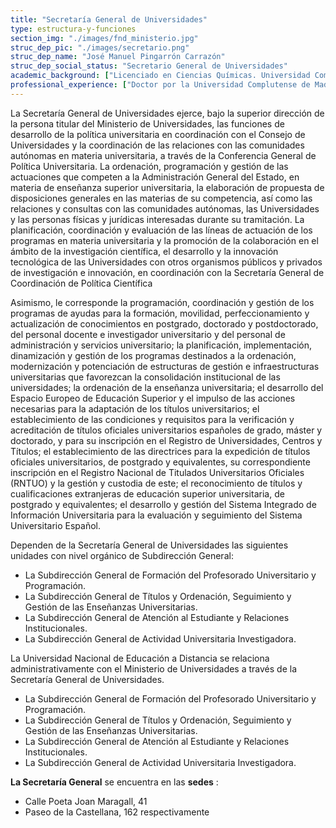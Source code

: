 ```yaml
---
title: "Secretaría General de Universidades"
type: estructura-y-funciones
section_img: "./images/fnd_ministerio.jpg"
struc_dep_pic: "./images/secretario.png"
struc_dep_name: "José Manuel Pingarrón Carrazón"
struc_dep_social_status: "Secretario General de Universidades"
academic_background: ["Licenciado en Ciencias Químicas. Universidad Complutense de Madrid, 1977.", "Doctor en Ciencias. Universidad Complutense de Madrid, 1981", "Inglés y francés escrito y hablado"]
professional_experience: ["Doctor por la Universidad Complutense de Madrid (1981). Estancia posdoctoral en l’ École Nationale Supérieure de Chimie de Paris (1982-83).", "Catedrático de Química Analítica en la UCM desde 1994.", "Profesor Visitante en la Universidad de Cornell, USA (1997).", "Doctor por la Universidad Complutense de Madrid (1981). Estancia posdoctoral en l’ École Nationale Supérieure de", "Chimie de Paris (1982-83)."]
---
```

La Secretaría General de Universidades ejerce, bajo la superior dirección de la persona titular del Ministerio de Universidades, las funciones de desarrollo de la política universitaria en coordinación con el Consejo de Universidades y la coordinación de las relaciones con las comunidades autónomas en materia universitaria, a través de la Conferencia General de Política Universitaria. La ordenación, programación y gestión de las actuaciones que competen a la Administración General del Estado, en materia de enseñanza superior universitaria, la elaboración de propuesta de disposiciones generales en las materias de su competencia, así como las relaciones y consultas con las comunidades autónomas, las Universidades y las personas físicas y jurídicas interesadas durante su tramitación. La planificación, coordinación y evaluación de las líneas de actuación de los programas en materia universitaria y la promoción de la colaboración en el ámbito de la investigación científica, el desarrollo y la innovación tecnológica de las Universidades con otros organismos públicos y privados de investigación e innovación, en coordinación con la Secretaría General de Coordinación de Política Científica

Asimismo, le corresponde la programación, coordinación y gestión de los programas de ayudas para la formación, movilidad, perfeccionamiento y actualización de conocimientos en postgrado, doctorado y postdoctorado, del personal docente e investigador universitario y del personal de administración y servicios universitario; la planificación, implementación, dinamización y gestión de los programas destinados a la ordenación, modernización y potenciación de estructuras de gestión e infraestructuras universitarias que favorezcan la consolidación institucional de las universidades; la ordenación de la enseñanza universitaria; el desarrollo del Espacio Europeo de Educación Superior y el impulso de las acciones necesarias para la adaptación de los títulos universitarios; el establecimiento de las condiciones y requisitos para la verificación y acreditación de títulos oficiales universitarios españoles de grado, máster y doctorado, y para su inscripción en el Registro de Universidades, Centros y Títulos; el establecimiento de las directrices para la expedición de títulos oficiales universitarios, de postgrado y equivalentes, su correspondiente inscripción en el Registro Nacional de Titulados Universitarios Oficiales (RNTUO) y la gestión y custodia de este; el reconocimiento de títulos y cualificaciones extranjeras de educación superior universitaria, de postgrado y equivalentes; el desarrollo y gestión del Sistema Integrado de Información Universitaria para la evaluación y seguimiento del Sistema Universitario Español.

Dependen de la Secretaría General de Universidades las siguientes unidades con nivel orgánico de Subdirección General:

+ La Subdirección General de Formación del Profesorado Universitario y    Programación.
+ La Subdirección General de Títulos y Ordenación, Seguimiento y Gestión de las Enseñanzas Universitarias.
+ La Subdirección General de Atención al Estudiante y Relaciones Institucionales.
+ La Subdirección General de Actividad Universitaria Investigadora.
  
La Universidad Nacional de Educación a Distancia se relaciona administrativamente con el Ministerio de Universidades a través de la Secretaría General de Universidades.

+ La Subdirección General de Formación del Profesorado Universitario y    Programación.
+ La Subdirección General de Títulos y Ordenación, Seguimiento y Gestión de las Enseñanzas Universitarias.
+ La Subdirección General de Atención al Estudiante y Relaciones Institucionales.
+ La Subdirección General de Actividad Universitaria Investigadora.

**La Secretaría General** se encuentra en las **sedes** :
+ Calle Poeta Joan Maragall, 41
+ Paseo de la Castellana, 162 respectivamente